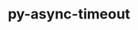 ---
title: "py-async-timeout"
layout: cache
categories: [package, develop-2024-03-24]
meta: {"versions": ["4.0.2"], "compilers": ["apple-clang@=15.0.0", "gcc@=11.4.0", "gcc@=7.5.0", "gcc@=9.4.0", "oneapi@=2024.0.0"], "oss": ["ubuntu18.04", "ubuntu20.04", "ubuntu22.04", "ventura"], "platforms": ["darwin", "linux"], "targets": ["aarch64", "neoverse_v1", "neoverse_v2", "ppc64le", "x86_64_v3"], "stacks": ["e4s", "e4s-neoverse-v2", "e4s-neoverse_v1", "e4s-oneapi", "e4s-power", "ml-darwin-aarch64-mps", "ml-linux-x86_64-cpu", "ml-linux-x86_64-cuda", "ml-linux-x86_64-rocm", "radiuss", "root"], "num_specs": 8, "num_specs_by_stack": {"root": 8, "ml-darwin-aarch64-mps": 1, "radiuss": 1, "e4s-power": 1, "e4s-neoverse_v1": 1, "e4s-neoverse-v2": 1, "ml-linux-x86_64-cuda": 1, "ml-linux-x86_64-rocm": 1, "ml-linux-x86_64-cpu": 1, "e4s": 1, "e4s-oneapi": 1}}
spec_details: [{"hash": "56mwh2w3dm2uu4agn76z6ozas6umy3ky", "compiler": "apple-clang@=15.0.0", "versions": ["4.0.2"], "os": "ventura", "platform": "darwin", "target": "aarch64", "variants": ["build_system=python_pip"], "stacks": ["root", "ml-darwin-aarch64-mps"], "size": "-", "tarball": "https://binaries.spack.io/releases/develop-2024-03-24/build_cache/darwin-ventura-aarch64/apple-clang-15.0.0/py-async-timeout-4.0.2/darwin-ventura-aarch64-apple-clang-15.0.0-py-async-timeout-4.0.2-56mwh2w3dm2uu4agn76z6ozas6umy3ky.spack"}, {"hash": "4ovovymx3rygivfogpglmgxdpzqh2ztg", "compiler": "gcc@=7.5.0", "versions": ["4.0.2"], "os": "ubuntu18.04", "platform": "linux", "target": "x86_64_v3", "variants": ["build_system=python_pip"], "stacks": ["root", "radiuss"], "size": "-", "tarball": "https://binaries.spack.io/releases/develop-2024-03-24/build_cache/linux-ubuntu18.04-x86_64_v3/gcc-7.5.0/py-async-timeout-4.0.2/linux-ubuntu18.04-x86_64_v3-gcc-7.5.0-py-async-timeout-4.0.2-4ovovymx3rygivfogpglmgxdpzqh2ztg.spack"}, {"hash": "nilvwg7el3zphb2hj55vcneyslj5isfu", "compiler": "gcc@=9.4.0", "versions": ["4.0.2"], "os": "ubuntu20.04", "platform": "linux", "target": "ppc64le", "variants": ["build_system=python_pip"], "stacks": ["root", "e4s-power"], "size": "-", "tarball": "https://binaries.spack.io/releases/develop-2024-03-24/build_cache/linux-ubuntu20.04-ppc64le/gcc-9.4.0/py-async-timeout-4.0.2/linux-ubuntu20.04-ppc64le-gcc-9.4.0-py-async-timeout-4.0.2-nilvwg7el3zphb2hj55vcneyslj5isfu.spack"}, {"hash": "okk2ufdtbyvcjvkacdbnu5bn6ahlxz7c", "compiler": "gcc@=11.4.0", "versions": ["4.0.2"], "os": "ubuntu22.04", "platform": "linux", "target": "neoverse_v1", "variants": ["build_system=python_pip"], "stacks": ["root", "e4s-neoverse_v1"], "size": "-", "tarball": "https://binaries.spack.io/releases/develop-2024-03-24/build_cache/linux-ubuntu22.04-neoverse_v1/gcc-11.4.0/py-async-timeout-4.0.2/linux-ubuntu22.04-neoverse_v1-gcc-11.4.0-py-async-timeout-4.0.2-okk2ufdtbyvcjvkacdbnu5bn6ahlxz7c.spack"}, {"hash": "s7w6movxzx67jyloix4mmi6xsacpxecz", "compiler": "gcc@=11.4.0", "versions": ["4.0.2"], "os": "ubuntu22.04", "platform": "linux", "target": "neoverse_v2", "variants": ["build_system=python_pip"], "stacks": ["root", "e4s-neoverse-v2"], "size": "-", "tarball": "https://binaries.spack.io/releases/develop-2024-03-24/build_cache/linux-ubuntu22.04-neoverse_v2/gcc-11.4.0/py-async-timeout-4.0.2/linux-ubuntu22.04-neoverse_v2-gcc-11.4.0-py-async-timeout-4.0.2-s7w6movxzx67jyloix4mmi6xsacpxecz.spack"}, {"hash": "lxmenvbilepaqkwlfrj6abqsujbi7ycq", "compiler": "gcc@=11.4.0", "versions": ["4.0.2"], "os": "ubuntu22.04", "platform": "linux", "target": "x86_64_v3", "variants": ["build_system=python_pip"], "stacks": ["root", "ml-linux-x86_64-cuda", "ml-linux-x86_64-rocm", "ml-linux-x86_64-cpu"], "size": "-", "tarball": "https://binaries.spack.io/releases/develop-2024-03-24/build_cache/linux-ubuntu22.04-x86_64_v3/gcc-11.4.0/py-async-timeout-4.0.2/linux-ubuntu22.04-x86_64_v3-gcc-11.4.0-py-async-timeout-4.0.2-lxmenvbilepaqkwlfrj6abqsujbi7ycq.spack"}, {"hash": "rg7d5hopq2y2dh47txwmzjsxhyu4m6no", "compiler": "gcc@=11.4.0", "versions": ["4.0.2"], "os": "ubuntu22.04", "platform": "linux", "target": "x86_64_v3", "variants": ["build_system=python_pip"], "stacks": ["root", "e4s"], "size": "-", "tarball": "https://binaries.spack.io/releases/develop-2024-03-24/build_cache/linux-ubuntu22.04-x86_64_v3/gcc-11.4.0/py-async-timeout-4.0.2/linux-ubuntu22.04-x86_64_v3-gcc-11.4.0-py-async-timeout-4.0.2-rg7d5hopq2y2dh47txwmzjsxhyu4m6no.spack"}, {"hash": "3pdfla7atejfcso7a3iabxmsj5dlg5rt", "compiler": "oneapi@=2024.0.0", "versions": ["4.0.2"], "os": "ubuntu22.04", "platform": "linux", "target": "x86_64_v3", "variants": ["build_system=python_pip"], "stacks": ["root", "e4s-oneapi"], "size": "-", "tarball": "https://binaries.spack.io/releases/develop-2024-03-24/build_cache/linux-ubuntu22.04-x86_64_v3/oneapi-2024.0.0/py-async-timeout-4.0.2/linux-ubuntu22.04-x86_64_v3-oneapi-2024.0.0-py-async-timeout-4.0.2-3pdfla7atejfcso7a3iabxmsj5dlg5rt.spack"}]
---